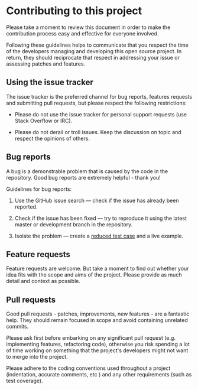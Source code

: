 # Contributing to this project

Please take a moment to review this document in order to make the contribution process easy and effective for everyone involved.

Following these guidelines helps to communicate that you respect the time of the developers managing and developing this open source project. In return, they should reciprocate that respect in addressing your issue or assessing patches and features.

## Using the issue tracker

The issue tracker is the preferred channel for bug reports, features requests and submitting pull requests, but please respect the following restrictions:

 * Please do not use the issue tracker for personal support requests (use Stack Overflow or IRC).

 * Please do not derail or troll issues. Keep the discussion on topic and respect the opinions of others.

## Bug reports

A bug is a demonstrable problem that is caused by the code in the repository. Good bug reports are extremely helpful - thank you!

Guidelines for bug reports:

 1) Use the GitHub issue search — check if the issue has already been reported.

 2) Check if the issue has been fixed — try to reproduce it using the latest master or development branch in the repository.

 3) Isolate the problem — create a [reduced test case](https://css-tricks.com/reduced-test-cases/) and a live example.

## Feature requests

Feature requests are welcome. But take a moment to find out whether your idea fits with the scope and aims of the project. Please provide as much detail and context as possible.

## Pull requests

Good pull requests - patches, improvements, new features - are a fantastic help. They should remain focused in scope and avoid containing unrelated commits.

Please ask first before embarking on any significant pull request (e.g. implementing features, refactoring code), otherwise you risk spending a lot of time working on something that the project's developers might not want to merge into the project.

Please adhere to the coding conventions used throughout a project (indentation, accurate comments, etc ) and any other requirements (such as test coverage).